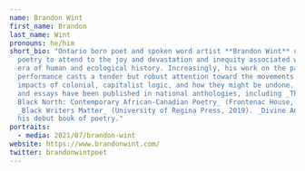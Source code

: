 ```yaml
---
name: Brandon Wint
first_name: Brandon
last_name: Wint
pronouns: he/him
short_bio: "Ontario born poet and spoken word artist **Brandon Wint** uses
  poetry to attend to the joy and devastation and inequity associated with this
  era of human and ecological history. Increasingly, his work on the page and in
  performance casts a tender but robust attention toward the movements and
  impacts of colonial, capitalist logic, and how they might be undone. His poems
  and essays have been published in national anthologies, including _The Great
  Black North: Contemporary African-Canadian Poetry_ (Frontenac House, 2013) and
  _Black Writers Matter_ (University of Regina Press, 2019). _Divine Animal_ is
  his debut book of poetry."
portraits:
  - media: 2021/07/brandon-wint
website: https://www.brandonwint.com/
twitter: brandonwintpoet
---
```

